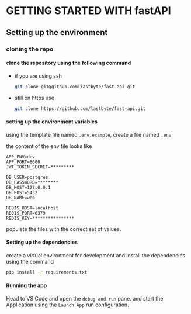 # GETTING STARTED WITH fastAPI

## Setting up the environment

### cloning the repo

#### clone the repository using the following command

- if you are using ssh
    ```bash
    git clone git@github.com:lastbyte/fast-api.git
    ```

- still on https use
    ```bash
    git clone https://github.com/lastbyte/fast-api.git
    ```

#### setting up the environment variables

using the template file named `.env.example`, create a file named `.env`

the content of the env file looks like

```
APP_ENV=dev
APP_PORT=8000
JWT_TOKEN_SECRET=*********

DB_USER=postgres
DB_PASSWORD=********
DB_HOST=127.0.0.1
DB_POST=5432
DB_NAME=web

REDIS_HOST=localhost
REDIS_PORT=6379
REDIS_KEY=****************
```

populate the files with the correct set of values.


#### Setting up the dependencies

create a virtual environment for development and install the dependencies using the command

```bash
pip install -r requirements.txt
```


#### Running the app

Head to VS Code and open the `debug and run` pane. and start the Application using the `Launch App` run configuration.

